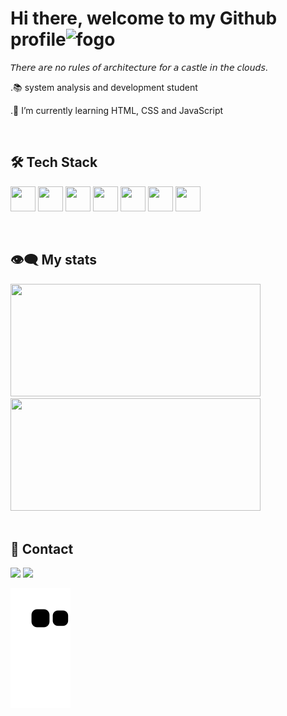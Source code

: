 # Hi there, welcome to my Github profile![fogo](https://user-images.githubusercontent.com/112128418/194660542-32b7a145-3f9e-42d3-bdcb-75d07a5c0105.gif)
<p>𝘛𝘩𝘦𝘳𝘦 𝘢𝘳𝘦 𝘯𝘰 𝘳𝘶𝘭𝘦𝘴 𝘰𝘧 𝘢𝘳𝘤𝘩𝘪𝘵𝘦𝘤𝘵𝘶𝘳𝘦 𝘧𝘰𝘳 𝘢 𝘤𝘢𝘴𝘵𝘭𝘦 𝘪𝘯 𝘵𝘩𝘦 𝘤𝘭𝘰𝘶𝘥𝘴.</p>
<p>.📚 system analysis and development student</p>
<p>.🌱 I’m currently learning HTML, CSS and JavaScript</p>
<br>
<h2>🛠 Tech Stack </h2>
<p>
<img src="https://cdn.jsdelivr.net/gh/devicons/devicon/icons/git/git-original.svg" width="40" height="40"/>
<img src="https://cdn.jsdelivr.net/gh/devicons/devicon/icons/html5/html5-original.svg" width="40" height="40"/>
<img src="https://cdn.jsdelivr.net/gh/devicons/devicon/icons/css3/css3-original.svg" width="40" height="40"/>
<img src="https://cdn.jsdelivr.net/gh/devicons/devicon/icons/python/python-original.svg" width="40" height="40"/>
<img src="https://cdn.jsdelivr.net/gh/devicons/devicon/icons/mysql/mysql-original.svg" width="40" height="40"/>
<img src="https://cdn.jsdelivr.net/gh/devicons/devicon/icons/figma/figma-original.svg" width="40" height="40"/>
<img src="https://cdn.jsdelivr.net/gh/devicons/devicon/icons/javascript/javascript-original.svg" width="40" height="40"/>                    
</p>
<br>
<h2>👁‍🗨 My stats </h2>
<div>
<img height="180em" width="400em" src="https://github-readme-stats.vercel.app/api/top-langs/?username=giovaniavila&layout=compact&langs_count=7&theme=maroongold"/>
<img height="180em" width="400em" src="https://github-readme-stats.vercel.app/api?username=giovaniavila&show_icons=true&theme=maroongold&include_all_commits=true&count_private=true"/>
</div>
<br>
<h2>👻 Contact </h2>
<p>
<a href="https://www.instagram.com/giovanicav/?next=%2F" target="_blank"><img src="https://img.shields.io/badge/-Instagram-%23E4405F?style=for-the-badge&logo=instagram&logoColor=white" target="_blank"></a>
<a href = "giovanicavila@gmail.com"><img src="https://img.shields.io/badge/Gmail-D14836?style=for-the-badge&logo=gmail&logoColor=white" target="_blank"></a>
</p>
          


![Snake animation](https://github.com/giovaniavila/giovaniavila/blob/output/github-contribution-grid-snake.svg)

<!--
**giovaniavila/giovaniavila** is a ✨ _special_ ✨ repository because its `README.md` (this file) appears on your GitHub profile.

Here are some ideas to get you started:

- 🔭 I’m currently working on ...
- 🌱 I’m currently learning ...
- 👯 I’m looking to collaborate on ...
- 🤔 I’m looking for help with ...
- 💬 Ask me about ...
- 📫 How to reach me: ...
- 😄 Pronouns: ...
- ⚡ Fun fact: ...
-->
